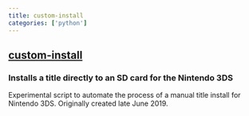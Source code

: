 ```yaml
---
title: custom-install
categories: ['python']
---
```

## [custom-install](https://github.com/ihaveamac/custom-install)

### Installs a title directly to an SD card for the Nintendo 3DS

Experimental script to automate the process of a manual title install for Nintendo 3DS. Originally created late June 2019.
